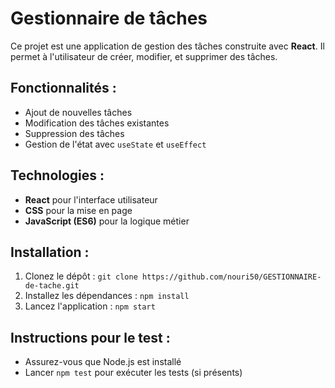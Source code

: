 # Gestionnaire de tâches

Ce projet est une application de gestion des tâches construite avec **React**. Il permet à l'utilisateur de créer, modifier, et supprimer des tâches.

## Fonctionnalités :
- Ajout de nouvelles tâches
- Modification des tâches existantes
- Suppression des tâches
- Gestion de l'état avec `useState` et `useEffect`

## Technologies :
- **React** pour l'interface utilisateur
- **CSS** pour la mise en page
- **JavaScript (ES6)** pour la logique métier

## Installation :
1. Clonez le dépôt : `git clone https://github.com/nouri50/GESTIONNAIRE-de-tache.git`
2. Installez les dépendances : `npm install`
3. Lancez l'application : `npm start`

## Instructions pour le test :
- Assurez-vous que Node.js est installé
- Lancer `npm test` pour exécuter les tests (si présents)


